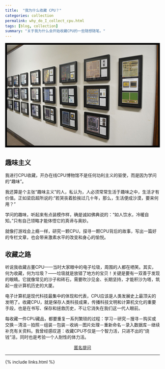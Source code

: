 ```yaml
---
title:  "我为什么收藏 CPU？"
categories: collection
permalink: why_do_I_collect_cpu.html
tags: [blog, collection]
summary: "关于我为什么会开始收藏CPU的一些随想随笔。"
---
```


![](/images/blogs/Museum-5-Framed.jpg)

## 趣味主义

我进行CPU收藏，开办在线CPU博物馆不是任何功利主义的驱使，而是因为学问的“趣味”。

我还算是个主张“趣味主义”的人，私认为，人必须常常生活于趣味之中，生活才有价值。正如梁启超所说的:“若哭丧着脸挨过几十年，那么，生活便成沙漠，要来何用？”

学问的趣味，听起来有点装模作样，确是诚如佛典说的：“如人饮水，冷暖自知。”只有自己领略才能体悟它的真谛与奥妙。

就像打游戏会上瘾一样，研究一颗CPU，探寻一颗CPU背后的故事，写出一篇好的专栏文章，也会带来激素水平的改变和身心的愉悦。

## 收藏之路

听说我收藏古董CPU——当时大家眼中的电子垃圾，周围的人都在哂笑。其实，何为收藏，何为垃圾？——垃圾就是放错了地方的宝贝！关键是要有一双善于发现的眼睛。它就像常见的沙子和砖石，需要吹沙见金、长期坚持，才能积沙为塔，筑起一座计算机历史的大厦。

电子计算机是现代科技最集中的体现和代表，CPU应该是人类发展史上最顶尖的发明了。收藏CPU，就是保存人类科技成果，传播科技文明和计算机文化的重要手段，也是在书写、保存和拯救历史，不让它消失在我们这一代人眼前。

每收藏一件CPU藏品，都要重复一系列繁琐的过程：学习－研究－搜寻－购买或交换－清洁－拍照－组装－包装－收纳－图片处理－重新命名－录入数据库－继续补充有关资料。我曾经感叹道：收藏CPU不仅是一个智力活，只进不出的“烧钱”活，同时也是考验一个人耐性的体力活。


<div align="center">
<a href="{{site.feedback_link}}" class="btn btn-primary"><i class="fa fa-comment-o"></i> 匿名提问</a>
</div>

---------

{% include links.html %}
